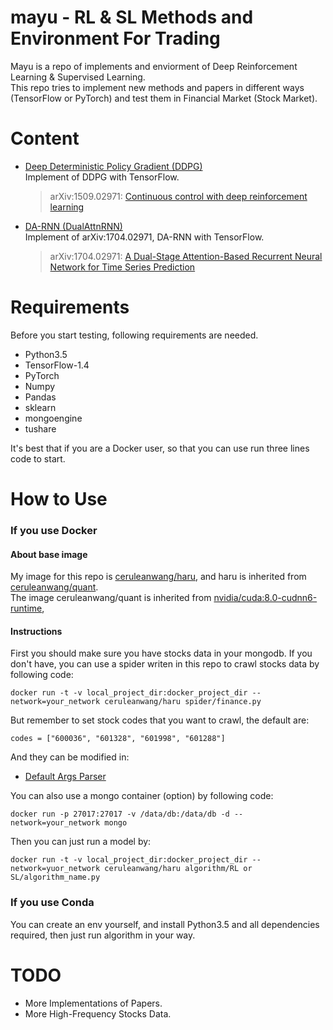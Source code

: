 # mayu - RL & SL Methods and Environment For Trading

Mayu is a repo of implements and enviorment of Deep Reinforcement Learning & Supervised Learning.  
This repo tries to implement new methods and papers in different ways (TensorFlow or PyTorch) and test them in Financial Market (Stock Market).

# Content

+ [Deep Deterministic Policy Gradient (DDPG)](algorithm/RL/DDPG.py)   
Implement of DDPG with TensorFlow.
    > arXiv:1509.02971: [Continuous control with deep reinforcement learning](https://arxiv.org/abs/1509.02971)

+ [DA-RNN (DualAttnRNN)](algorithm/SL/DualAttnRNN.py)   
Implement of arXiv:1704.02971, DA-RNN with TensorFlow.
    > arXiv:1704.02971: [A Dual-Stage Attention-Based Recurrent Neural Network for Time Series Prediction](https://arxiv.org/abs/1704.02971)

# Requirements

Before you start testing, following requirements are needed.

- Python3.5
- TensorFlow-1.4
- PyTorch
- Numpy
- Pandas
- sklearn
- mongoengine
- tushare   

It's best that if you are a Docker user, so that you can use run three lines code to start.

# How to Use

### If you use Docker

#### About base image
My image for this repo is [ceruleanwang/haru](https://hub.docker.com/r/ceruleanwang/haru/), and haru is inherited from [ceruleanwang/quant](https://hub.docker.com/r/ceruleanwang/quant-base/).   
The image ceruleanwang/quant is inherited from [nvidia/cuda:8.0-cudnn6-runtime](https://hub.docker.com/r/nvidia/cuda/), 

#### Instructions
First you should make sure you have stocks data in your mongodb.
If you don't have, you can use a spider writen in this repo to crawl stocks data by following code:   
```
docker run -t -v local_project_dir:docker_project_dir --network=your_network ceruleanwang/haru spider/finance.py
```
But remember to set stock codes that you want to crawl, the default are:
```
codes = ["600036", "601328", "601998", "601288"]
```
And they can be modified in:   
+ [Default Args Parser](helper/args_parser.py)

You can also use a mongo container (option) by following code:
```
docker run -p 27017:27017 -v /data/db:/data/db -d --network=your_network mongo
``` 
Then you can just run a model by:

```
docker run -t -v local_project_dir:docker_project_dir --network=yuor_network ceruleanwang/haru algorithm/RL or SL/algorithm_name.py
```

### If you use Conda
You can create an env yourself, and install Python3.5 and all dependencies required, then just run algorithm in your way. 

# TODO
- More Implementations of Papers.
- More High-Frequency Stocks Data.
